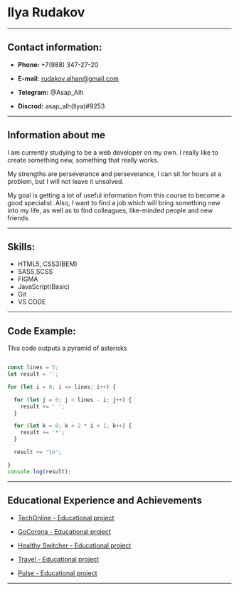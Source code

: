 # Ilya Rudakov
---
## Contact information:

* __Phone:__ +7(988) 347-27-20

* __E-mail:__ rudakov.alhan@gmail.com

* __Telegram:__ @Asap_Alh

* __Discrod:__ asap_alh(Ilya)#9253
  
---

## Information about me

I am currently studying to be a web developer on my own. I really like to create something new, something that really works. 

My strengths are perseverance and perseverance, I can sit for hours at a problem, but I will not leave it unsolved.

My goal is getting a lot of useful information from this course to become a good specialist. Also, I want to find a job which will bring something new into my life, as well as to find colleagues, like-minded people and new friends.

---

## Skills:

* HTML5, CSS3(BEM)
* SASS,SCSS
* FIGMA
* JavaScript(Basic)
* Git
* VS CODE

---


## Code Example:

This code outputs a pyramid of asterisks


```Javascript

const lines = 5;
let result = '';

for (let i = 0; i <= lines; i++) {

  for (let j = 0; j < lines - i; j++) {
    result += ' ';
  }

  for (let k = 0; k < 2 * i + 1; k++) {
    result += '*';
  }

  result += '\n';

}
console.log(result);

```
---

## Educational Experience and Achievements

* [TechOnline - Educational project](https://rudakovilya.github.io/TechOnline-LandingPage/home.html)

* [GoCorona - Educational project](https://rudakovilya.github.io/GoCorona-LandingPage/)

* [Healthy Switcher - Educational project](https://rudakovilya.github.io/lesson_17Adaptive/)

* [Travel - Educational project](https://rudakovilya.github.io/travel/)

* [Pulse - Educational project](https://rudakovilya.ru/)

---

